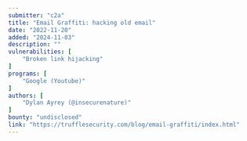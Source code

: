 ```yaml
---
submitter: "c2a"
title: "Email Graffiti: hacking old email"
date: "2022-11-20"
added: "2024-11-03"
description: ""
vulnerabilities: [
    "Broken link hijacking"
]
programs: [
    "Google (Youtube)"
]
authors: [
    "Dylan Ayrey (@insecurenature)"
]
bounty: "undisclosed"
link: "https://trufflesecurity.com/blog/email-graffiti/index.html"
---
```




